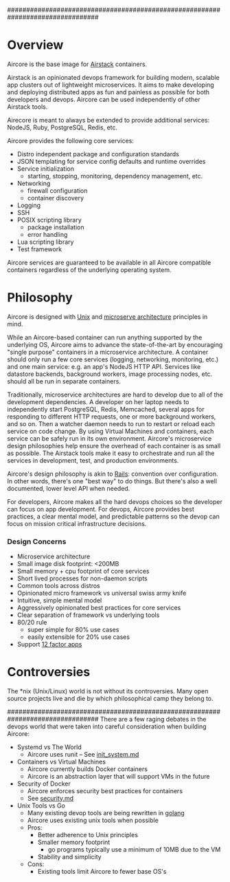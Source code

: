 ################################################################################

# Overview

Aircore is the base image for [Airstack](http://www.airstack.io) containers.

Airstack is an opinionated devops framework for building modern, scalable app
clusters out of lightweight microservices. It aims to make developing and
deploying distributed apps as fun and painless as possible for both developers
and devops. Aircore can be used independently of other Airstack tools.

Airecore is meant to always be extended to provide additional services:
NodeJS, Ruby, PostgreSQL, Redis, etc.

Aircore provides the following core services:

- Distro independent package and configuration standards
- JSON templating for service config defaults and runtime overrides
- Service initialization
  - starting, stopping, monitoring, dependency management, etc.
- Networking
  - firewall configuration
  - container discovery
- Logging
- SSH
- POSIX scripting library
  - package installation
  - error handling
- Lua scripting library
- Test framework

Aircore services are guaranteed to be available in all Aircore compatible
containers regardless of the underlying operating system.


# Philosophy

Aircore is designed with
[Unix](http://en.wikipedia.org/wiki/Unix_philosophy) and
[microserve architecture](http://en.wikipedia.org/wiki/Service-oriented_architecture)
principles in mind.

While an Aircore-based container can run anything supported by the underlying
OS, Aircore aims to advance the state-of-the-art by encouraging "single purpose"
containers in a microservice architecture. A container should only run a few
core services (logging, networking, monitoring, etc.) and one main service:
e.g. an app's NodeJS HTTP API. Services like datastore backends, background
workers, image processing nodes, etc. should all be run in separate containers.

Traditionally, microservice architectures are hard to develop due to all of the
development dependencies. A developer on her laptop needs to independently
start PostgreSQL, Redis, Memcached, several apps for responding to different
HTTP requests, one or more background workers, and so on. Then a watcher daemon
needs to run to restart or reload each service on code change. By using Virtual
Machines and containers, each service can be safely run in its own environment.
Aircore's microservice design philosophies help ensure the overhead of each
container is as small as possible. The Airstack tools make it easy to
orchestrate and run all the services in development, test, and production
environments.

Aircore's design philosophy is akin to
[Rails](http://en.wikipedia.org/wiki/Ruby_on_Rails#Philosophy_and_design):
convention over configuration. In other words, there's one "best way" to do
things. But there's also a well documented, lower level API when needed.

For developers, Aircore makes all the hard devops choices so the developer can
focus on app development. For devops, Aircore provides best practices, a clear
mental model, and predictable patterns so the devop can focus on mission
critical infrastructure decisions.

### Design Concerns

- Microservice architecture
- Small image disk footprint: <200MB
- Small memory + cpu footprint of core services
- Short lived processes for non-daemon scripts
- Common tools across distros
- Opinionated micro framework vs universal swiss army knife
- Intuitive, simple mental model
- Aggressively opinionated best practices for core services
- Clear separation of framework vs underlying tools
- 80/20 rule
  - super simple for 80% use cases
  - easily extensible for 20% use cases
- Support [12 factor apps](http://12factor.net/)


# Controversies

The *nix (Unix/Linux) world is not without its controversies. Many open source
projects live and die by which philosophical camp they belong to.

################################################################################
There are a few raging debates in the devops world that were taken into careful
consideration when building Aircore:

- Systemd vs The World
  - Aircore uses runit
  – See [init_system.md](init_system.md)
- Containers vs Virtual Machines
  - Aircore currently builds Docker containers
  - Aircore is an abstraction layer that will support VMs in the future
- Security of Docker
  - Aircore enforces security best practices for containers
  - See [security.md](security.md)
- Unix Tools vs Go
  - Many existing devop tools are being rewritten in [golang](http://golang.org/)
  - Aircore uses existing unix tools when possible
  - Pros:
    - Better adherence to Unix principles
    - Smaller memory footprint
      - go programs typically use a minimum of 10MB due to the VM
    - Stability and simplicity
  - Cons:
    - Existing tools limit Aircore to fewer base OS's

